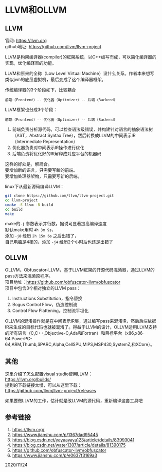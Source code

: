 # LLVM和OLLVM

## LLVM

官网: https://llvm.org  
github地址: https://github.com/llvm/llvm-project  

LLVM是构架编译器(compiler)的框架系统，以C++编写而成，可以简化编译器的实现，优化编译器的功能。  

LLVM和原来的全称（Low Level Virtual Machine）没什么关系。作者本来想写类似jvm的底层虚拟机，最后变成了这个编译器框架。  

传统编译器的3个阶段如下，比较耦合  
```
前端（Frontend）-- 优化器（Optimizer）-- 后端（Backend）
```

LLVM框架也分成3个阶段：  
```
前端（Frontend）-- 优化器（Optimizer）-- 后端（Backend）
```
1. 前端负责分析源代码，可以检查语法级错误，并构建针对语言的抽象语法树（AST，Abstract Syntax Tree），然后转换成LLVM的中间表示IR（Intermediate Representation）  
2. 优化器负责对中间表示IR操作进行优化  
3. 后端负责将优化好的IR解释成对应平台的机器码

这样的好处是，解耦合。  
要增加新的语言，只需要写新的前端。  
要增加处理器架构，只需要写新的后端。  

linux下从最新源码编译LLVM：  
```bash
git clone https://github.com/llvm/llvm-project.git
cd llvm-project
cmake -S llvm -B build
cd build
make
```
make的`-j` 参数表示并行数，据说可显著提高编译速度  
默认make用时 `4h 3m 9s`，  
添加 `-j8` 经历 `2h 15m 6s` 之后出错了，  
自己电脑是4核的，添加 `-j4` 经历2个小时后也还是出错了  


## OLLVM
OLLVM，Obfuscator-LLVM，基于LLVM框架的开源代码混淆器，通过LLVM的pass方法来混淆原程序。  
项目地址：https://github.com/obfuscator-llvm/obfuscator  
项目中包含3个相对独立的LLVM pass：  
1. Instructions Substitution，指令替换
2. Bogus Control Flow，伪造控制流
3. Control Flow Flattening，控制流平坦化


OLLVM的混淆操作就是在中间表示IR层，通过编写pass来混淆IR，然后后端依据IR来生成的目标代码也就被混淆了。得益于LLVM的设计，OLLVM适用LLVM支持的所有语言（C,C++,Objective-C,Ada和Fortran）和目标平台（x86,x86-64.PowerPC-64,ARM,Thumb,SPARC,Alpha,CellSPU,MIPS,MSP430,SystemZ,和XCore）。


## 其他
这里介绍了怎么配置visual studio使用LLVM：  
https://llvm.org/builds/  
提到的下载链接太慢，可以从这里下载：  
https://github.com/llvm/llvm-project/releases  

如果要做LLVM的工作，估计就是改LLVM的源代码，重新编译这套工具吧  


## 参考链接
1. https://llvm.org/  
2. https://www.jianshu.com/p/1367dad95445  
3. https://blog.csdn.net/yayaayaya123/article/details/83993041  
4. https://blog.csdn.net/water1307/article/details/81390175  
5. https://github.com/obfuscator-llvm/obfuscator  
6. https://www.jianshu.com/p/e0637f3169a3


2020/11/24  
